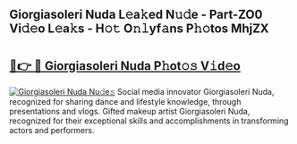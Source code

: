 ## Giorgiasoleri Nuda L𝚎a𝚔ed N𝚞𝚍e - Part-ZO0 Vi𝚍𝚎o L𝚎a𝚔s - H𝚘𝚝 O𝚗𝚕yf𝚊ns P𝚑𝚘tos MhjZX

# <h2><a href="http://kf0xmb.oniu.top/?m=Giorgiasoleri+Nuda">🔗👉 🔴 Giorgiasoleri Nuda P𝚑ot𝚘𝚜 V𝚒d𝚎o</a></h2>

[![Giorgiasoleri Nuda Nu𝚍e𝚜](https://i.imgur.com/0qMVB7G.gif)](http://kf0xmb.oniu.top/?m=Giorgiasoleri+Nuda)
Social media innovator Giorgiasoleri Nuda, recognized for sharing dance and lifestyle knowledge, through presentations and vlogs. Gifted makeup artist Giorgiasoleri Nuda, recognized for their exceptional skills and accomplishments in transforming actors and performers.  
